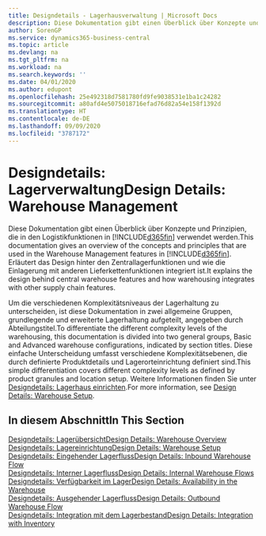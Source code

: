 ```yaml
---
title: Designdetails - Lagerhausverwaltung | Microsoft Docs
description: Diese Dokumentation gibt einen Überblick über Konzepte und Prinzipien, die in den Logistikfunktionen in  Business Central.
author: SorenGP
ms.service: dynamics365-business-central
ms.topic: article
ms.devlang: na
ms.tgt_pltfrm: na
ms.workload: na
ms.search.keywords: ''
ms.date: 04/01/2020
ms.author: edupont
ms.openlocfilehash: 25e492318d7581780fd9fe9038531e1ba1c24282
ms.sourcegitcommit: a80afd4e5075018716efad76d82a54e158f1392d
ms.translationtype: HT
ms.contentlocale: de-DE
ms.lasthandoff: 09/09/2020
ms.locfileid: "3787172"
---
```

# <a name="design-details-warehouse-management"></a><span data-ttu-id="677f9-103">Designdetails: Lagerverwaltung</span><span class="sxs-lookup"><span data-stu-id="677f9-103">Design Details: Warehouse Management</span></span>
<span data-ttu-id="677f9-104">Diese Dokumentation gibt einen Überblick über Konzepte und Prinzipien, die in den Logistikfunktionen in [!INCLUDE[d365fin](includes/d365fin_md.md)] verwendet werden.</span><span class="sxs-lookup"><span data-stu-id="677f9-104">This documentation gives an overview of the concepts and principles that are used in the Warehouse Management features in [!INCLUDE[d365fin](includes/d365fin_md.md)].</span></span> <span data-ttu-id="677f9-105">Erläutert das Design hinter den Zentrallagerfunktionen und wie die Einlagerung mit anderen Lieferkettenfunktionen integriert ist.</span><span class="sxs-lookup"><span data-stu-id="677f9-105">It explains the design behind central warehouse features and how warehousing integrates with other supply chain features.</span></span>  

<span data-ttu-id="677f9-106">Um die verschiedenen Komplexitätsniveaus der Lagerhaltung zu unterscheiden, ist diese Dokumentation in zwei allgemeine Gruppen, grundlegende und erweiterte Lagerhaltung aufgeteilt, angegeben durch Abteilungstitel.</span><span class="sxs-lookup"><span data-stu-id="677f9-106">To differentiate the different complexity levels of the warehousing, this documentation is divided into two general groups, Basic and Advanced warehouse configurations, indicated by section titles.</span></span> <span data-ttu-id="677f9-107">Diese einfache Unterscheidung umfasst verschiedene Komplexitätsebenen, die durch definierte Produktdetails und Lagerorteinrichtung definiert sind.</span><span class="sxs-lookup"><span data-stu-id="677f9-107">This simple differentiation covers different complexity levels as defined by product granules and location setup.</span></span> <span data-ttu-id="677f9-108">Weitere Informationen finden Sie unter [Designdetails: Lagerhaus einrichten](design-details-warehouse-setup.md).</span><span class="sxs-lookup"><span data-stu-id="677f9-108">For more information, see [Design Details: Warehouse Setup](design-details-warehouse-setup.md).</span></span>  

## <a name="in-this-section"></a><span data-ttu-id="677f9-109">In diesem Abschnitt</span><span class="sxs-lookup"><span data-stu-id="677f9-109">In This Section</span></span>  
[<span data-ttu-id="677f9-110">Designdetails: Lagerübersicht</span><span class="sxs-lookup"><span data-stu-id="677f9-110">Design Details: Warehouse Overview</span></span>](design-details-warehouse-overview.md)  
[<span data-ttu-id="677f9-111">Designdetails: Lagereinrichtung</span><span class="sxs-lookup"><span data-stu-id="677f9-111">Design Details: Warehouse Setup</span></span>](design-details-warehouse-setup.md)  
[<span data-ttu-id="677f9-112">Designdetails: Eingehender Lagerfluss</span><span class="sxs-lookup"><span data-stu-id="677f9-112">Design Details: Inbound Warehouse Flow</span></span>](design-details-inbound-warehouse-flow.md)  
[<span data-ttu-id="677f9-113">Designdetails: Interner Lagerfluss</span><span class="sxs-lookup"><span data-stu-id="677f9-113">Design Details: Internal Warehouse Flows</span></span>](design-details-internal-warehouse-flows.md)  
[<span data-ttu-id="677f9-114">Designdetails: Verfügbarkeit im Lager</span><span class="sxs-lookup"><span data-stu-id="677f9-114">Design Details: Availability in the Warehouse</span></span>](design-details-availability-in-the-warehouse.md)  
[<span data-ttu-id="677f9-115">Designdetails: Ausgehender Lagerfluss</span><span class="sxs-lookup"><span data-stu-id="677f9-115">Design Details: Outbound Warehouse Flow</span></span>](design-details-outbound-warehouse-flow.md)  
[<span data-ttu-id="677f9-116">Designdetails: Integration mit dem Lagerbestand</span><span class="sxs-lookup"><span data-stu-id="677f9-116">Design Details: Integration with Inventory</span></span>](design-details-integration-with-inventory.md)
